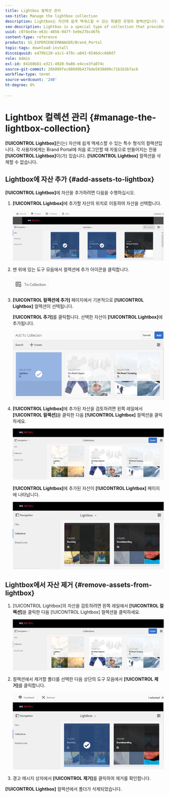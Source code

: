 ```yaml
---
title: Lightbox 컬렉션 관리
seo-title: Manage the lightbox collection
description: Lightbox는 자산에 쉽게 액세스할 수 있는 특별한 유형의 컬렉션입니다. 각 사용자에게는 Brand Portal에 처음 로그인할 때 자동으로 생성되는 전용 Lightbox가 있습니다. Lightbox 컬렉션을 삭제할 수 없습니다.
seo-description: Lightbox is a special type of collection that provides easy access to assets. Each user has an exclusive lightbox that is automatically created when they log in to Brand Portal for the first time. The Lightbox collection cannot be deleted.
uuid: c074e45e-e63c-4856-947f-5e9e27bc46fb
content-type: reference
products: SG_EXPERIENCEMANAGER/Brand_Portal
topic-tags: download-install
discoiquuid: ed79b120-a1c1-479c-a843-6546dcc660d7
role: Admin
exl-id: 84160b81-e321-4920-9a86-e4cce3fa874c
source-git-commit: 26b009fec800d9b437bde5838009c71b1b3b7ac6
workflow-type: tm+mt
source-wordcount: '240'
ht-degree: 0%

---
```


# Lightbox 컬렉션 관리 {#manage-the-lightbox-collection}

**[!UICONTROL Lightbox]**&#x200B;은(는) 자산에 쉽게 액세스할 수 있는 특수 형식의 컬렉션입니다. 각 사용자에게는 Brand Portal에 처음 로그인할 때 자동으로 만들어지는 전용 **[!UICONTROL Lightbox]**&#x200B;이(가) 있습니다. **[!UICONTROL Lightbox]** 컬렉션을 삭제할 수 없습니다.

## Lightbox에 자산 추가 {#add-assets-to-lightbox}

**[!UICONTROL Lightbox]**&#x200B;에 자산을 추가하려면 다음을 수행하십시오.

1. **[!UICONTROL Lightbox]**&#x200B;에 추가할 자산의 위치로 이동하여 자산을 선택합니다.

   ![](assets/link_sharing_assetselection.png)

1. 맨 위에 있는 도구 모음에서 컬렉션에 추가 아이콘을 클릭합니다.

   ![](assets/add_to_collection.png)

1. **[!UICONTROL 컬렉션에 추가]** 페이지에서 기본적으로 **[!UICONTROL Lightbox]** 컬렉션이 선택됩니다.

   **[!UICONTROL 추가]**&#x200B;를 클릭합니다. 선택한 자산이 **[!UICONTROL Lightbox]**&#x200B;에 추가됩니다.

   ![](assets/add_to_collectionlightbox.png)

1. **[!UICONTROL Lightbox]**&#x200B;에 추가된 자산을 검토하려면 왼쪽 레일에서 **[!UICONTROL 컬렉션]**&#x200B;을 클릭한 다음 **[!UICONTROL Lightbox]** 컬렉션을 클릭하세요.

   ![](assets/collections_lightbox.png)

   **[!UICONTROL Lightbox]**&#x200B;에 추가된 자산이 **[!UICONTROL Lightbox]** 페이지에 나타납니다.

   ![](assets/added_to_collectionlightbox.png)

## Lightbox에서 자산 제거 {#remove-assets-from-lightbox}

1. [!UICONTROL Lightbox]의 자산을 검토하려면 왼쪽 레일에서 **[!UICONTROL 컬렉션]**&#x200B;을 클릭한 다음 [!UICONTROL Lightbox] 컬렉션을 클릭하세요.

   ![](assets/collections_lightbox-1.png)

1. 컬렉션에서 제거할 폴더를 선택한 다음 상단의 도구 모음에서 **[!UICONTROL 제거]**&#x200B;를 클릭합니다.

   ![](assets/collections_lightboxdelete.png)

1. 경고 메시지 상자에서 **[!UICONTROL 제거]**&#x200B;를 클릭하여 제거를 확인합니다.

**[!UICONTROL Lightbox]** 컬렉션에서 폴더가 삭제되었습니다.
